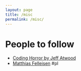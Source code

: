 ```yaml
---
layout: page
title: /misc
permalink: /misc/
---
```


# People to follow
- [Coding Horror by Jeff Atwood](https://blog.codinghorror.com/)
- [Matthias Felleisen](https://felleisen.org/matthias/) #pl
